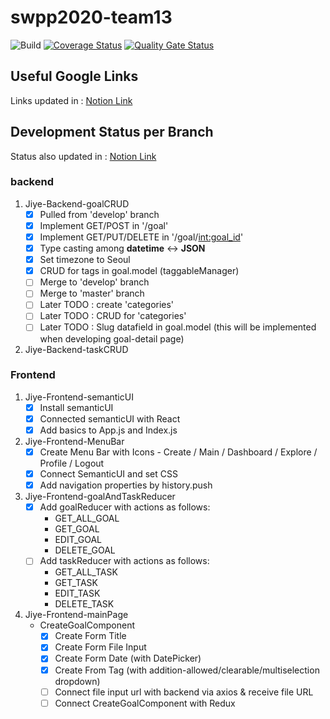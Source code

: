 # swpp2020-team13
![Build](https://travis-ci.com/swsnu/swpp2020-team13.svg?branch=master)
[![Coverage Status](https://coveralls.io/repos/github/swsnu/swpp2020-team13/badge.svg?branch=master)](https://coveralls.io/github/swsnu/swpp2020-team13?branch=master)
[![Quality Gate Status](https://sonarcloud.io/api/project_badges/measure?project=swsnu_swpp2020-team13&metric=alert_status)](https://sonarcloud.io/dashboard?id=swsnu_swpp2020-team13)
## Useful Google Links
Links updated in : [Notion Link](https://www.notion.so/Useful-Links-References-for-Implementation-149d5cb96b624b1b93e077a9485f4601)
## Development Status per Branch
Status also updated in : [Notion Link](https://www.notion.so/Development-Status-also-in-github-README-233da94c520d4839a63c56e2ea4b7d66)
### backend

1. Jiye-Backend-goalCRUD
    - [x]  Pulled from 'develop' branch
    - [x]  Implement GET/POST in '/goal'
    - [x]  Implement GET/PUT/DELETE in '/goal/<int:goal_id>'
    - [x]  Type casting among **datetime** ↔ **JSON**
    - [x]  Set timezone to Seoul
    - [x]  CRUD for tags in goal.model (taggableManager)
    - [ ]  Merge to 'develop' branch
    - [ ]  Merge to 'master' branch
    - [ ]  Later TODO : create 'categories'
    - [ ]  Later TODO : CRUD for 'categories'
    - [ ]  Later TODO : Slug datafield in goal.model (this will be implemented when developing goal-detail page)
    
2. Jiye-Backend-taskCRUD

### Frontend
1. Jiye-Frontend-semanticUI
    - [x]  Install semanticUI
    - [x]  Connected semanticUI with React
    - [x]  Add basics to App.js and Index.js
    
2. Jiye-Frontend-MenuBar
    - [x]  Create Menu Bar with Icons - Create / Main / Dashboard / Explore / Profile / Logout
    - [x]  Connect SemanticUI and set CSS
    - [x]  Add navigation properties by history.push
    
3. Jiye-Frontend-goalAndTaskReducer
    - [x]  Add goalReducer with actions as follows:
        - GET_ALL_GOAL
        - GET_GOAL
        - EDIT_GOAL
        - DELETE_GOAL
    - [ ]  Add taskReducer with actions as follows:
        - GET_ALL_TASK
        - GET_TASK
        - EDIT_TASK
        - DELETE_TASK
4. Jiye-Frontend-mainPage
    - CreateGoalComponent
      - [x]  Create Form Title
      - [x]  Create Form File Input
      - [x]  Create Form Date (with DatePicker)
      - [x]  Create From Tag (with addition-allowed/clearable/multiselection dropdown)
      - [ ]  Connect file input url with backend via axios & receive file URL
      - [ ]  Connect CreateGoalComponent with Redux
